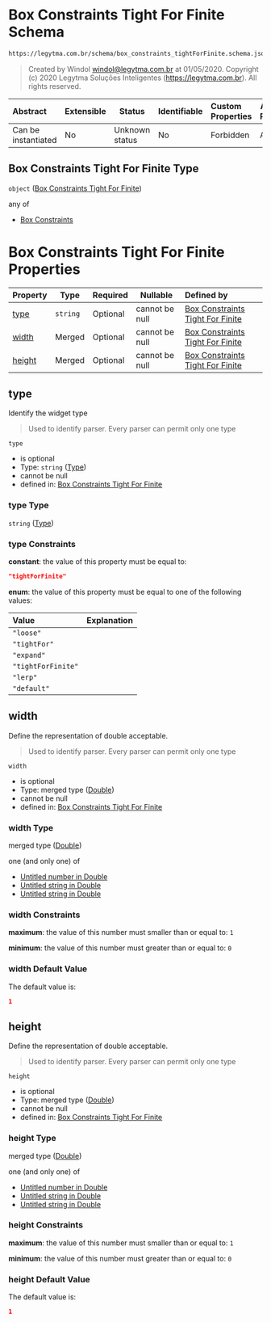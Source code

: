# Box Constraints Tight For Finite Schema

```txt
https://legytma.com.br/schema/box_constraints_tightForFinite.schema.json
```




> Created by Windol [windol@legytma.com.br](mailto:windol@legytma.com.br) at 01/05/2020.
> Copyright (c) 2020 Legytma Soluções Inteligentes (<https://legytma.com.br>). All rights reserved.
>

| Abstract            | Extensible | Status         | Identifiable | Custom Properties | Additional Properties | Access Restrictions | Defined In                                                                                                                |
| :------------------ | ---------- | -------------- | ------------ | :---------------- | --------------------- | ------------------- | ------------------------------------------------------------------------------------------------------------------------- |
| Can be instantiated | No         | Unknown status | No           | Forbidden         | Allowed               | none                | [box_constraints_tightForFinite.schema.json](../schema/box_constraints_tightForFinite.schema.json) |

## Box Constraints Tight For Finite Type

`object` ([Box Constraints Tight For Finite](box_constraints_tightforfinite.md))

any of

-   [Box Constraints](box_constraints_default-anyof-box-constraints.md)

# Box Constraints Tight For Finite Properties

| Property          | Type     | Required | Nullable       | Defined by                                                                                                                                                                             |
| :---------------- | -------- | -------- | -------------- | :------------------------------------------------------------------------------------------------------------------------------------------------------------------------------------- |
| [type](#type)     | `string` | Optional | cannot be null | [Box Constraints Tight For Finite](box_constraints_tightforfinite-properties-type.md) |
| [width](#width)   | Merged   | Optional | cannot be null | [Box Constraints Tight For Finite](app_bar_theme-properties-double.md)                                       |
| [height](#height) | Merged   | Optional | cannot be null | [Box Constraints Tight For Finite](app_bar_theme-properties-double.md)                                      |

## type

Identify the widget type


> Used to identify parser. Every parser can permit only one type
>

`type`

-   is optional
-   Type: `string` ([Type](box_constraints_tightforfinite-properties-type.md))
-   cannot be null
-   defined in: [Box Constraints Tight For Finite](box_constraints_tightforfinite-properties-type.md)

### type Type

`string` ([Type](box_constraints_tightforfinite-properties-type.md))

### type Constraints

**constant**: the value of this property must be equal to:

```json
"tightForFinite"
```

**enum**: the value of this property must be equal to one of the following values:

| Value              | Explanation |
| :----------------- | ----------- |
| `"loose"`          |             |
| `"tightFor"`       |             |
| `"expand"`         |             |
| `"tightForFinite"` |             |
| `"lerp"`           |             |
| `"default"`        |             |

## width

Define the representation of double acceptable.


> Used to identify parser. Every parser can permit only one type
>

`width`

-   is optional
-   Type: merged type ([Double](app_bar_theme-properties-double.md))
-   cannot be null
-   defined in: [Box Constraints Tight For Finite](app_bar_theme-properties-double.md)

### width Type

merged type ([Double](app_bar_theme-properties-double.md))

one (and only one) of

-   [Untitled number in Double](double-oneof-0.md)
-   [Untitled string in Double](double-oneof-1.md)
-   [Untitled string in Double](double-oneof-2.md)

### width Constraints

**maximum**: the value of this number must smaller than or equal to: `1`

**minimum**: the value of this number must greater than or equal to: `0`

### width Default Value

The default value is:

```json
1
```

## height

Define the representation of double acceptable.


> Used to identify parser. Every parser can permit only one type
>

`height`

-   is optional
-   Type: merged type ([Double](app_bar_theme-properties-double.md))
-   cannot be null
-   defined in: [Box Constraints Tight For Finite](app_bar_theme-properties-double.md)

### height Type

merged type ([Double](app_bar_theme-properties-double.md))

one (and only one) of

-   [Untitled number in Double](double-oneof-0.md)
-   [Untitled string in Double](double-oneof-1.md)
-   [Untitled string in Double](double-oneof-2.md)

### height Constraints

**maximum**: the value of this number must smaller than or equal to: `1`

**minimum**: the value of this number must greater than or equal to: `0`

### height Default Value

The default value is:

```json
1
```
